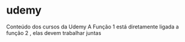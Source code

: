 # udemy
Conteúdo dos cursos da Udemy
A Função 1 está diretamente ligada a função 2 , elas devem trabalhar juntas
